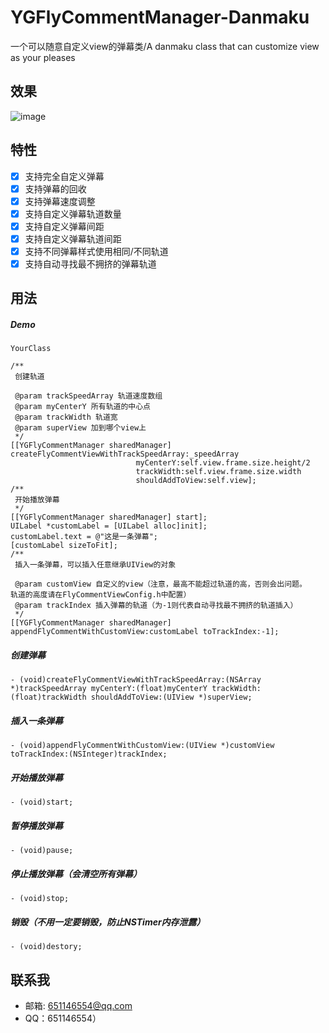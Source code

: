 # YGFlyCommentManager-Danmaku

一个可以随意自定义view的弹幕类/A danmaku class that can customize view as your pleases

## 效果

![image](https://github.com/zkfpk6/YGFlyCommentManager-Danmaku/blob/master/Untitled.gif)

## 特性
- [x] 支持完全自定义弹幕
- [x] 支持弹幕的回收
- [x] 支持弹幕速度调整
- [x] 支持自定义弹幕轨道数量
- [x] 支持自定义弹幕间距
- [x] 支持自定义弹幕轨道间距
- [x] 支持不同弹幕样式使用相同/不同轨道
- [x] 支持自动寻找最不拥挤的弹幕轨道

## 用法

##### Demo

`YourClass`

```objc
/**
 创建轨道

 @param trackSpeedArray 轨道速度数组
 @param myCenterY 所有轨道的中心点
 @param trackWidth 轨道宽
 @param superView 加到哪个view上
 */
[[YGFlyCommentManager sharedManager] createFlyCommentViewWithTrackSpeedArray:_speedArray 
							myCenterY:self.view.frame.size.height/2 
							trackWidth:self.view.frame.size.width 
							shouldAddToView:self.view];	
/**
 开始播放弹幕
 */
[[YGFlyCommentManager sharedManager] start];			
UILabel *customLabel = [UILabel alloc]init];
customLabel.text = @"这是一条弹幕";
[customLabel sizeToFit];
/**
 插入一条弹幕，可以插入任意继承UIView的对象

 @param customView 自定义的view（注意，最高不能超过轨道的高，否则会出问题。
轨道的高度请在FlyCommentViewConfig.h中配置）
 @param trackIndex 插入弹幕的轨道（为-1则代表自动寻找最不拥挤的轨道插入）
 */
[[YGFlyCommentManager sharedManager] appendFlyCommentWithCustomView:customLabel toTrackIndex:-1];
```
##### 创建弹幕
 ```objc
 - (void)createFlyCommentViewWithTrackSpeedArray:(NSArray *)trackSpeedArray myCenterY:(float)myCenterY trackWidth:(float)trackWidth shouldAddToView:(UIView *)superView;
 ```
 
 ##### 插入一条弹幕
 ```objc
 - (void)appendFlyCommentWithCustomView:(UIView *)customView toTrackIndex:(NSInteger)trackIndex;
 ```
 
 ##### 开始播放弹幕
 ```objc
 - (void)start;
 ```
 
 ##### 暂停播放弹幕
 ```objc
 - (void)pause;
 ```
 
 ##### 停止播放弹幕（会清空所有弹幕）
 ```objc
 - (void)stop;
 ```
 
 ##### 销毁（不用一定要销毁，防止NSTimer内存泄露）
 ```objc
 - (void)destory;
 ```
 
## 联系我
- 邮箱: 651146554@qq.com
- QQ：651146554）
